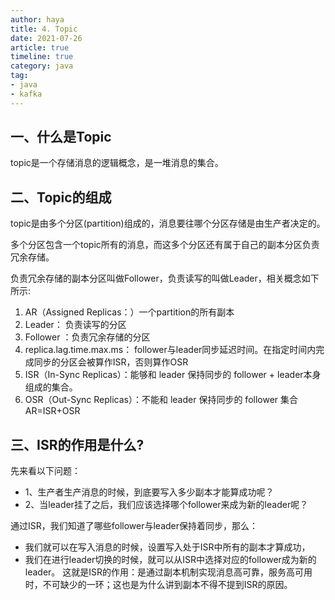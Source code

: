 ```yaml
---
author: haya
title: 4. Topic
date: 2021-07-26
article: true
timeline: true
category: java
tag:
- java
- kafka
---
```


## 一、什么是Topic
topic是一个存储消息的逻辑概念，是一堆消息的集合。

## 二、Topic的组成
topic是由多个分区(partition)组成的，消息要往哪个分区存储是由生产者决定的。

多个分区包含一个topic所有的消息，而这多个分区还有属于自己的副本分区负责冗余存储。

负责冗余存储的副本分区叫做Follower，负责读写的叫做Leader，相关概念如下所示:
1. AR（Assigned Replicas：）一个partition的所有副本
2. Leader： 负责读写的分区
3. Follower ：负责冗余存储的分区
4. replica.lag.time.max.ms： follower与leader同步延迟时间。在指定时间内完成同步的分区会被算作ISR，否则算作OSR
5. ISR（In-Sync Replicas）：能够和 leader 保持同步的 follower + leader本身 组成的集合。
6. OSR（Out-Sync Replicas）：不能和 leader 保持同步的 follower 集合
   AR=ISR+OSR

##  三、ISR的作用是什么?
先来看以下问题：
- 1、生产者生产消息的时候，到底要写入多少副本才能算成功呢？
- 2、当leader挂了之后，我们应该选择哪个follower来成为新的leader呢？

通过ISR，我们知道了哪些follower与leader保持着同步，那么：
- 我们就可以在写入消息的时候，设置写入处于ISR中所有的副本才算成功，
- 我们在进行leader切换的时候，就可以从ISR中选择对应的follower成为新的leader。
这就是ISR的作用：是通过副本机制实现消息高可靠，服务高可用时，不可缺少的一环；这也是为什么讲到副本不得不提到ISR的原因。